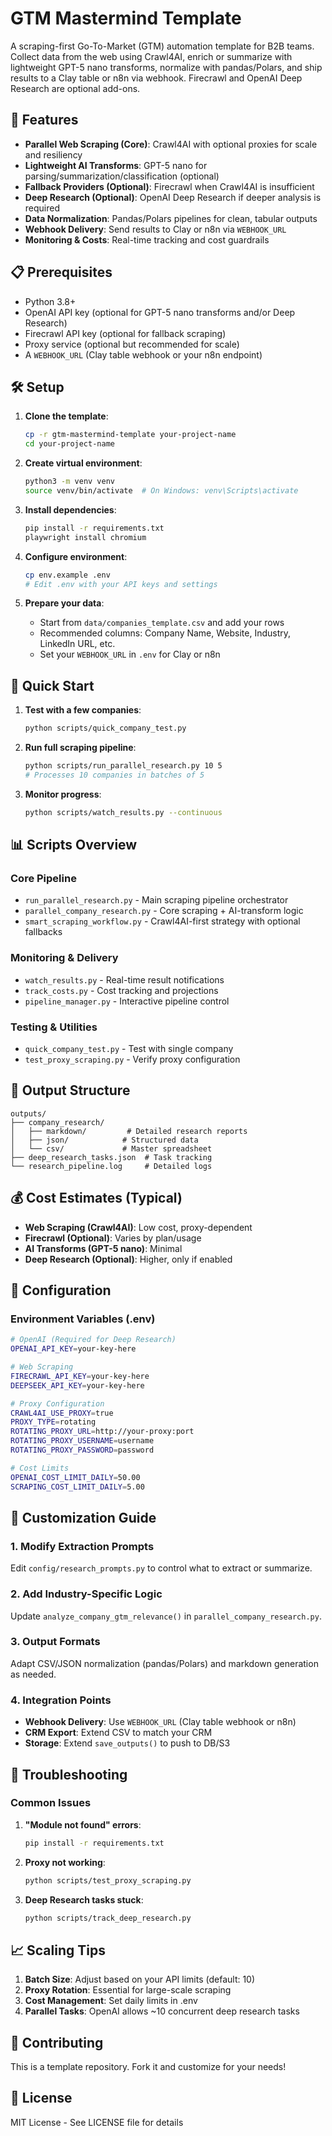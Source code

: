 # GTM Mastermind Template

A scraping-first Go-To-Market (GTM) automation template for B2B teams. Collect data from the web using Crawl4AI, enrich or summarize with lightweight GPT-5 nano transforms, normalize with pandas/Polars, and ship results to a Clay table or n8n via webhook. Firecrawl and OpenAI Deep Research are optional add-ons.

## 🚀 Features

- **Parallel Web Scraping (Core)**: Crawl4AI with optional proxies for scale and resiliency
- **Lightweight AI Transforms**: GPT-5 nano for parsing/summarization/classification (optional)
- **Fallback Providers (Optional)**: Firecrawl when Crawl4AI is insufficient
- **Deep Research (Optional)**: OpenAI Deep Research if deeper analysis is required
- **Data Normalization**: Pandas/Polars pipelines for clean, tabular outputs
- **Webhook Delivery**: Send results to Clay or n8n via `WEBHOOK_URL`
- **Monitoring & Costs**: Real-time tracking and cost guardrails

## 📋 Prerequisites

- Python 3.8+
- OpenAI API key (optional for GPT-5 nano transforms and/or Deep Research)
- Firecrawl API key (optional for fallback scraping)
- Proxy service (optional but recommended for scale)
- A `WEBHOOK_URL` (Clay table webhook or your n8n endpoint)

## 🛠️ Setup

1. **Clone the template**:
   ```bash
   cp -r gtm-mastermind-template your-project-name
   cd your-project-name
   ```

2. **Create virtual environment**:
   ```bash
   python3 -m venv venv
   source venv/bin/activate  # On Windows: venv\Scripts\activate
   ```

3. **Install dependencies**:
   ```bash
   pip install -r requirements.txt
   playwright install chromium
   ```

4. **Configure environment**:
   ```bash
   cp env.example .env
   # Edit .env with your API keys and settings
   ```

5. **Prepare your data**:
   - Start from `data/companies_template.csv` and add your rows
   - Recommended columns: Company Name, Website, Industry, LinkedIn URL, etc.
   - Set your `WEBHOOK_URL` in `.env` for Clay or n8n

## 🚦 Quick Start

1. **Test with a few companies**:
   ```bash
   python scripts/quick_company_test.py
   ```

2. **Run full scraping pipeline**:
   ```bash
   python scripts/run_parallel_research.py 10 5
   # Processes 10 companies in batches of 5
   ```

3. **Monitor progress**:
   ```bash
   python scripts/watch_results.py --continuous
   ```

## 📊 Scripts Overview

### Core Pipeline
- `run_parallel_research.py` - Main scraping pipeline orchestrator
- `parallel_company_research.py` - Core scraping + AI-transform logic
- `smart_scraping_workflow.py` - Crawl4AI-first strategy with optional fallbacks

### Monitoring & Delivery
- `watch_results.py` - Real-time result notifications
- `track_costs.py` - Cost tracking and projections
- `pipeline_manager.py` - Interactive pipeline control

### Testing & Utilities
- `quick_company_test.py` - Test with single company
- `test_proxy_scraping.py` - Verify proxy configuration

## 📁 Output Structure

```
outputs/
├── company_research/
│   ├── markdown/         # Detailed research reports
│   ├── json/            # Structured data
│   └── csv/             # Master spreadsheet
├── deep_research_tasks.json  # Task tracking
└── research_pipeline.log     # Detailed logs
```

## 💰 Cost Estimates (Typical)

- **Web Scraping (Crawl4AI)**: Low cost, proxy-dependent
- **Firecrawl (Optional)**: Varies by plan/usage
- **AI Transforms (GPT-5 nano)**: Minimal
- **Deep Research (Optional)**: Higher, only if enabled

## 🔧 Configuration

### Environment Variables (.env)

```bash
# OpenAI (Required for Deep Research)
OPENAI_API_KEY=your-key-here

# Web Scraping
FIRECRAWL_API_KEY=your-key-here
DEEPSEEK_API_KEY=your-key-here

# Proxy Configuration
CRAWL4AI_USE_PROXY=true
PROXY_TYPE=rotating
ROTATING_PROXY_URL=http://your-proxy:port
ROTATING_PROXY_USERNAME=username
ROTATING_PROXY_PASSWORD=password

# Cost Limits
OPENAI_COST_LIMIT_DAILY=50.00
SCRAPING_COST_LIMIT_DAILY=5.00
```

## 🎯 Customization Guide

### 1. Modify Extraction Prompts
Edit `config/research_prompts.py` to control what to extract or summarize.

### 2. Add Industry-Specific Logic
Update `analyze_company_gtm_relevance()` in `parallel_company_research.py`.

### 3. Output Formats
Adapt CSV/JSON normalization (pandas/Polars) and markdown generation as needed.

### 4. Integration Points
- **Webhook Delivery**: Use `WEBHOOK_URL` (Clay table webhook or n8n)
- **CRM Export**: Extend CSV to match your CRM
- **Storage**: Extend `save_outputs()` to push to DB/S3

## 🚨 Troubleshooting

### Common Issues

1. **"Module not found" errors**:
   ```bash
   pip install -r requirements.txt
   ```

2. **Proxy not working**:
   ```bash
   python scripts/test_proxy_scraping.py
   ```

3. **Deep Research tasks stuck**:
   ```bash
   python scripts/track_deep_research.py
   ```

## 📈 Scaling Tips

1. **Batch Size**: Adjust based on your API limits (default: 10)
2. **Proxy Rotation**: Essential for large-scale scraping
3. **Cost Management**: Set daily limits in .env
4. **Parallel Tasks**: OpenAI allows ~10 concurrent deep research tasks

## 🤝 Contributing

This is a template repository. Fork it and customize for your needs!

## 📄 License

MIT License - See LICENSE file for details